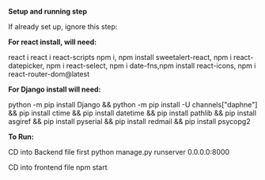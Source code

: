 **Setup and running step**



If already set up, ignore this step:

**For react install, will need:**

react i
react i react-scripts
npm i, npm install sweetalert-react, npm i react-datepicker, npm i react-select, npm i date-fns,npm install react-icons, npm i react-router-dom@latest


**For Django install will need:**

python -m pip install Django &&
python -m pip install -U channels["daphne"] &&
pip install ctime &&
pip install datetime &&
pip install pathlib &&
pip install asgiref &&
pip install pyserial &&
pip install redmail &&
pip install psycopg2




**To Run:**

CD into Backend file first
python manage.py runserver 0.0.0.0:8000

CD into frontend file
npm start